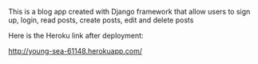 This is a blog app created with Django framework that allow users to sign up, login, read posts, create posts, edit and delete posts

Here is the Heroku link after deployment:

http://young-sea-61148.herokuapp.com/
